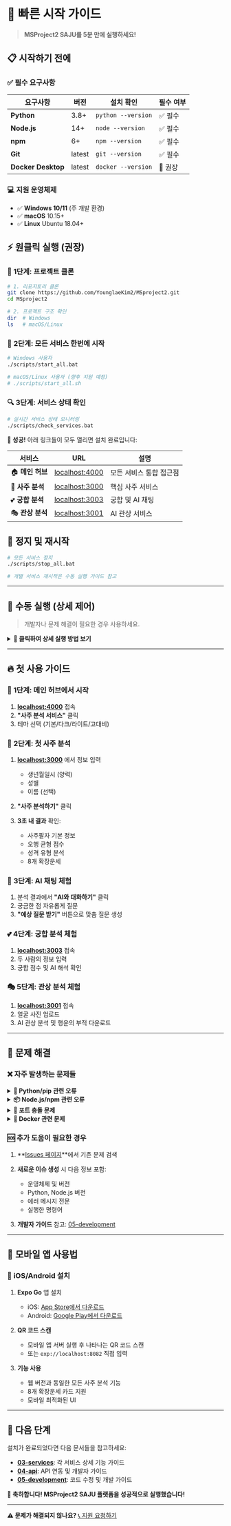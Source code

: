# 🚀 빠른 시작 가이드

> **MSProject2 SAJU를 5분 만에 실행하세요!**

## 📋 시작하기 전에

### ✅ 필수 요구사항

| 요구사항           | 버전   | 설치 확인          | 필수 여부 |
| ------------------ | ------ | ------------------ | --------- |
| **Python**         | 3.8+   | `python --version` | ✅ 필수   |
| **Node.js**        | 14+    | `node --version`   | ✅ 필수   |
| **npm**            | 6+     | `npm --version`    | ✅ 필수   |
| **Git**            | latest | `git --version`    | ✅ 필수   |
| **Docker Desktop** | latest | `docker --version` | 🔶 권장   |

### 💻 지원 운영체제

- ✅ **Windows 10/11** (주 개발 환경)
- ✅ **macOS** 10.15+
- ✅ **Linux** Ubuntu 18.04+

## ⚡ 원클릭 실행 (권장)

### 🎯 **1단계: 프로젝트 클론**

```bash
# 1. 리포지토리 클론
git clone https://github.com/YounglaeKim2/MSproject2.git
cd MSproject2

# 2. 프로젝트 구조 확인
dir  # Windows
ls   # macOS/Linux
```

### 🚀 **2단계: 모든 서비스 한번에 시작**

```bash
# Windows 사용자
./scripts/start_all.bat

# macOS/Linux 사용자 (향후 지원 예정)
# ./scripts/start_all.sh
```

### 🔍 **3단계: 서비스 상태 확인**

```bash
# 실시간 서비스 상태 모니터링
./scripts/check_services.bat
```

**🎉 성공!** 아래 링크들이 모두 열리면 설치 완료입니다:

| 서비스           | URL                                     | 설명                    |
| ---------------- | --------------------------------------- | ----------------------- |
| 🏠 **메인 허브** | [localhost:4000](http://localhost:4000) | 모든 서비스 통합 접근점 |
| 🔮 **사주 분석** | [localhost:3000](http://localhost:3000) | 핵심 사주 서비스        |
| 💕 **궁합 분석** | [localhost:3003](http://localhost:3003) | 궁합 및 AI 채팅         |
| 🎭 **관상 분석** | [localhost:3001](http://localhost:3001) | AI 관상 서비스          |

## 🛑 정지 및 재시작

```bash
# 모든 서비스 정지
./scripts/stop_all.bat

# 개별 서비스 재시작은 수동 실행 가이드 참고
```

---

## 🔧 수동 실행 (상세 제어)

> 개발자나 문제 해결이 필요한 경우 사용하세요.

<details>
<summary><strong>📖 클릭하여 상세 실행 방법 보기</strong></summary>

### 🏠 **1. 메인 랜딩 페이지 실행**

```bash
# 터미널 1
cd landing
python server.py

# ✅ 성공: http://localhost:4000 접속 가능
```

### 🔮 **2. SAJU 서비스 실행**

**백엔드 시작:**

```bash
# 터미널 2
cd SAJU/backend

# 의존성 설치 (최초 1회)
pip install -r requirements.txt

# 서버 실행
uvicorn app.main:app --reload --port 8000 --host 0.0.0.0

# ✅ 성공: http://localhost:8000/docs 에서 API 문서 확인
```

**프론트엔드 시작:**

```bash
# 터미널 3
cd SAJU/frontend

# 의존성 설치 (최초 1회)
npm install

# 개발 서버 시작
npm start

# ✅ 성공: http://localhost:3000 자동 열림
```

### 💕 **3. NewCompatibility 서비스 실행**

```bash
# 터미널 4: 백엔드
cd NewCompatibility
./start_new_compatibility.bat

# 터미널 5: 프론트엔드
./start_frontend.bat

# ✅ 성공: http://localhost:3003 접속 가능
```

### 🎭 **4. Physiognomy 서비스 실행 (Docker 권장)**

```bash
# 터미널 6
cd Physiognomy

# Docker Compose로 실행
docker-compose up --build

# ✅ 성공: http://localhost:3001 접속 가능
```

### 📱 **5. 모바일 앱 실행 (선택사항)**

```bash
# 터미널 7
cd AppService/FortuneApp

# 의존성 설치 (최초 1회)
npm install

# Expo 개발 서버 시작
npx expo start --port 8082 --tunnel
npx expo start --web


# ✅ 성공: Expo DevTools가 열리고 QR코드로 모바일 접속
```

</details>

---

## 🔥 첫 사용 가이드

### 🎯 **1단계: 메인 허브에서 시작**

1. **[localhost:4000](http://localhost:4000)** 접속
2. **"사주 분석 서비스"** 클릭
3. 테마 선택 (기본/다크/라이트/고대비)

### 📝 **2단계: 첫 사주 분석**

1. **[localhost:3000](http://localhost:3000)** 에서 정보 입력

   - 생년월일시 (양력)
   - 성별
   - 이름 (선택)

2. **"사주 분석하기"** 클릭

3. **3초 내 결과** 확인:
   - 사주팔자 기본 정보
   - 오행 균형 점수
   - 성격 유형 분석
   - 8개 확장운세

### 🤖 **3단계: AI 채팅 체험**

1. 분석 결과에서 **"AI와 대화하기"** 클릭
2. 궁금한 점 자유롭게 질문
3. **"예상 질문 받기"** 버튼으로 맞춤 질문 생성

### 💕 **4단계: 궁합 분석 체험**

1. **[localhost:3003](http://localhost:3003)** 접속
2. 두 사람의 정보 입력
3. 궁합 점수 및 AI 해석 확인

### 🎭 **5단계: 관상 분석 체험**

1. **[localhost:3001](http://localhost:3001)** 접속
2. 얼굴 사진 업로드
3. AI 관상 분석 및 행운의 부적 다운로드

---

## 🔧 문제 해결

### ❌ **자주 발생하는 문제들**

<details>
<summary><strong>🐍 Python/pip 관련 오류</strong></summary>

**문제:** `ModuleNotFoundError` 또는 `pip: command not found`

**해결방법:**

```bash
# Python 설치 확인
python --version
python3 --version

# pip 업그레이드
python -m pip install --upgrade pip

# 가상환경 사용 (권장)
python -m venv venv
venv\Scripts\activate  # Windows
source venv/bin/activate  # macOS/Linux

# 의존성 재설치
pip install -r requirements.txt
```

</details>

<details>
<summary><strong>📦 Node.js/npm 관련 오류</strong></summary>

**문제:** `npm: command not found` 또는 패키지 설치 실패

**해결방법:**

```bash
# Node.js 설치 확인
node --version
npm --version

# npm 캐시 정리
npm cache clean --force

# node_modules 재설치
rm -rf node_modules package-lock.json  # macOS/Linux
rmdir /s node_modules && del package-lock.json  # Windows
npm install
```

</details>

<details>
<summary><strong>🔌 포트 충돌 문제</strong></summary>

**문제:** `Port already in use` 오류

**해결방법:**

```bash
# Windows에서 포트 사용 프로세스 확인 및 종료
netstat -ano | findstr :3000
taskkill /PID <PID번호> /F

# macOS/Linux에서 포트 사용 프로세스 확인 및 종료
lsof -ti:3000
kill -9 <PID번호>
```

</details>

<details>
<summary><strong>🐳 Docker 관련 문제</strong></summary>

**문제:** Docker 컨테이너 실행 실패

**해결방법:**

```bash
# Docker 상태 확인
docker --version
docker-compose --version

# Docker Desktop 재시작
# Windows: Docker Desktop 앱 재시작
# macOS/Linux: sudo systemctl restart docker

# 컨테이너 재빌드
docker-compose down
docker-compose up --build --force-recreate
```

</details>

### 🆘 **추가 도움이 필요한 경우**

1. **[Issues 페이지](https://github.com/YounglaeKim2/MSproject2/issues)**에서 기존 문제 검색
2. **새로운 이슈 생성** 시 다음 정보 포함:

   - 운영체제 및 버전
   - Python, Node.js 버전
   - 에러 메시지 전문
   - 실행한 명령어

3. **개발자 가이드** 참고: [05-development](../05-development/)

---

## 📱 모바일 앱 사용법

### 📲 **iOS/Android 설치**

1. **Expo Go** 앱 설치

   - iOS: [App Store에서 다운로드](https://apps.apple.com/app/expo-go/id982107779)
   - Android: [Google Play에서 다운로드](https://play.google.com/store/apps/details?id=host.exp.exponent)

2. **QR 코드 스캔**

   - 모바일 앱 서버 실행 후 나타나는 QR 코드 스캔
   - 또는 `exp://localhost:8082` 직접 입력

3. **기능 사용**
   - 웹 버전과 동일한 모든 사주 분석 기능
   - 8개 확장운세 카드 지원
   - 모바일 최적화된 UI

---

## 🎊 다음 단계

설치가 완료되었다면 다음 문서들을 참고하세요:

- **[03-services](../03-services/)**: 각 서비스 상세 기능 가이드
- **[04-api](../04-api/)**: API 연동 및 개발자 가이드
- **[05-development](../05-development/)**: 코드 수정 및 개발 가이드

**🎉 축하합니다! MSProject2 SAJU 플랫폼을 성공적으로 실행했습니다!**

---

**⚠️ 문제가 해결되지 않나요?** [📞 지원 요청하기](../05-development/troubleshooting.md)
